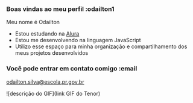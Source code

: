 ### Boas vindas ao meu perfil :odailton1

Meu nome é Odailton

- Estou estudando na [Alura](https://www.alura.com.br)
- Estou me desenvolvendo na linguagem JavaScript
- Utilizo esse espaço para minha organização e compartilhamento dos meus projetos desenvolvidos

### Você pode entrar em contato comigo :email

odailton.silva@escola.pr.gov.br


![descrição do GIF](link GIF do Tenor)
